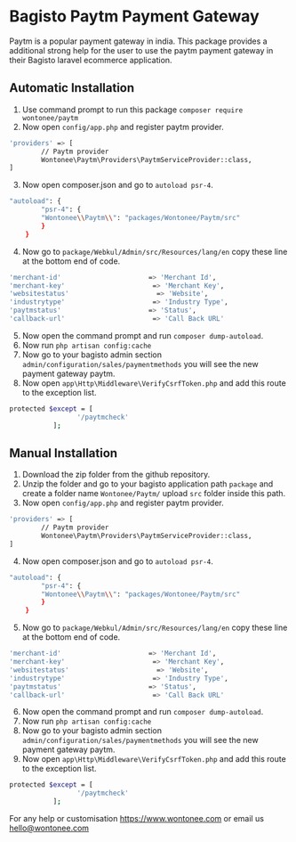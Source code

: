 # Bagisto Paytm Payment Gateway
Paytm is a popular payment gateway in india. This package provides a additional strong help for the user to use the paytm payment gateway in their Bagisto laravel ecommerce application.

## Automatic Installation
1. Use command prompt to run this package `composer require wontonee/paytm`
2. Now open `config/app.php` and register paytm provider.
```sh
'providers' => [
        // Paytm provider
        Wontonee\Paytm\Providers\PaytmServiceProvider::class,
]
```
3. Now open composer.json and go to `autoload psr-4`.
```sh
"autoload": {
        "psr-4": {
        "Wontonee\\Paytm\\": "packages/Wontonee/Paytm/src"
        }
    }
```
4. Now go to `package/Webkul/Admin/src/Resources/lang/en` copy these line at the bottom end of code.
```sh
'merchant-id'                      => 'Merchant Id',
'merchant-key'                      => 'Merchant Key',
'websitestatus'                      => 'Website',
'industrytype'                      => 'Industry Type',
'paytmstatus'                      => 'Status',
'callback-url'                      => 'Call Back URL'
```
5. Now open the command prompt and run `composer dump-autoload`.
6. Now run `php artisan config:cache`
7. Now go to your bagisto admin section `admin/configuration/sales/paymentmethods` you will see the new payment gateway paytm. 
8. Now open `app\Http\Middleware\VerifyCsrfToken.php` and add this route to the exception list.
```sh
protected $except = [
                 '/paytmcheck'
           ];

```

## Manual Installation
1. Download the zip folder from the github repository.
2. Unzip the folder and go to your bagisto application path `package` and create a folder name `Wontonee/Paytm/` upload `src` folder inside this path.
3. Now open `config/app.php` and register paytm provider.
```sh
'providers' => [
        // Paytm provider
        Wontonee\Paytm\Providers\PaytmServiceProvider::class,
]
```
4. Now open composer.json and go to `autoload psr-4`.
```sh
"autoload": {
        "psr-4": {
        "Wontonee\\Paytm\\": "packages/Wontonee/Paytm/src"
        }
    }
```
5. Now go to `package/Webkul/Admin/src/Resources/lang/en` copy these line at the bottom end of code.
```sh
'merchant-id'                      => 'Merchant Id',
'merchant-key'                      => 'Merchant Key',
'websitestatus'                      => 'Website',
'industrytype'                      => 'Industry Type',
'paytmstatus'                      => 'Status',
'callback-url'                      => 'Call Back URL'
```
6. Now open the command prompt and run `composer dump-autoload`.
7. Now run `php artisan config:cache`
9. Now go to your bagisto admin section `admin/configuration/sales/paymentmethods` you will see the new payment gateway paytm. 
9. Now open `app\Http\Middleware\VerifyCsrfToken.php` and add this route to the exception list.
```sh
protected $except = [
                 '/paytmcheck'
           ];

```

For any help or customisation  <https://www.wontonee.com> or email us <hello@wontonee.com>
